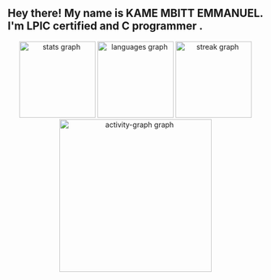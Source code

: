 <h2 align="left">Hey there!  My name is KAME MBITT EMMANUEL. I'm LPIC certified  and  C programmer .</h2>


<div align="center"><img src="https://github-readme-stats.vercel.app/api?username=Donemmanuelo&hide_title=false&hide_rank=false&show_icons=true&include_all_commits=true&count_private=true&disable_animations=false&theme=nord&locale=en&hide_border=true&token=secrets.TOKEN" height="150" alt="stats graph" />


  <img src="https://github-readme-stats.vercel.app/api/top-langs?username=Donemmanuelo&locale=en&hide_title=false&layout=compact&card_width=320&langs_count=5&theme=nord&hide_border=true" height="150" alt="languages graph"  />
  <img src="https://streak-stats.demolab.com?user=Donemmanuelo&locale=en&mode=daily&theme=nord&hide_border=true&border_radius=5" height="150" alt="streak graph"  />
</div>
  <img src 




###

<div align="center">
 
  <img src="https://github-readme-activity-graph.vercel.app/graph?username=Donemmanuelo&radius=16&theme=react&area=true&order=5&hide_border=true" height="300" alt="activity-graph graph"  />
</div>

###
